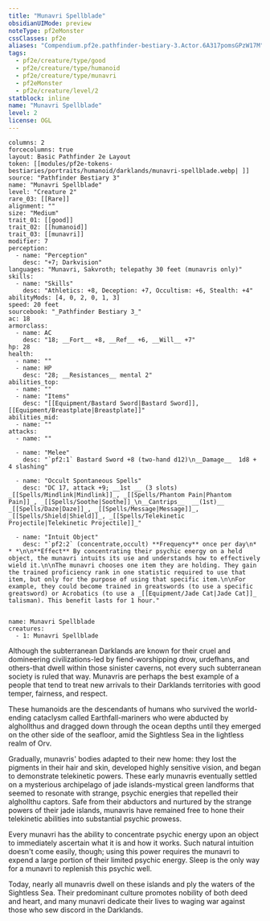 ```yaml
---
title: "Munavri Spellblade"
obsidianUIMode: preview
noteType: pf2eMonster
cssClasses: pf2e
aliases: "Compendium.pf2e.pathfinder-bestiary-3.Actor.6A317pomsGPzW17M" 
tags:
  - pf2e/creature/type/good
  - pf2e/creature/type/humanoid
  - pf2e/creature/type/munavri
  - pf2eMonster
  - pf2e/creature/level/2
statblock: inline
name: "Munavri Spellblade"
level: 2
license: OGL
---
```


```statblock
columns: 2
forcecolumns: true
layout: Basic Pathfinder 2e Layout
token: [[modules/pf2e-tokens-bestiaries/portraits/humanoid/darklands/munavri-spellblade.webp| ]]
source: "Pathfinder Bestiary 3"
name: "Munavri Spellblade"
level: "Creature 2"
rare_03: [[Rare]]
alignment: ""
size: "Medium"
trait_01: [[good]]
trait_02: [[humanoid]]
trait_03: [[munavri]]
modifier: 7
perception:
  - name: "Perception"
    desc: "+7; Darkvision"
languages: "Munavri, Sakvroth; telepathy 30 feet (munavris only)"
skills:
  - name: "Skills"
    desc: "Athletics: +8, Deception: +7, Occultism: +6, Stealth: +4"
abilityMods: [4, 0, 2, 0, 1, 3]
speed: 20 feet
sourcebook: "_Pathfinder Bestiary 3_"
ac: 18
armorclass:
  - name: AC
    desc: "18; __Fort__ +8, __Ref__ +6, __Will__ +7"
hp: 28
health:
  - name: ""
  - name: HP
    desc: "28; __Resistances__ mental 2"
abilities_top:
  - name: ""
  - name: "Items"
    desc: "[[Equipment/Bastard Sword|Bastard Sword]], [[Equipment/Breastplate|Breastplate]]"
abilities_mid:
  - name: ""
attacks:
  - name: ""

  - name: "Melee"
    desc: "`pf2:1` Bastard Sword +8 (two-hand d12)\n__Damage__  1d8 + 4 slashing"

  - name: "Occult Spontaneous Spells"
    desc: "DC 17, attack +9; __1st __ (3 slots) _[[Spells/Mindlink|Mindlink]]_, _[[Spells/Phantom Pain|Phantom Pain]]_, _[[Spells/Soothe|Soothe]]_\n__Cantrips__  __(1st)__ _[[Spells/Daze|Daze]]_, _[[Spells/Message|Message]]_, _[[Spells/Shield|Shield]]_, _[[Spells/Telekinetic Projectile|Telekinetic Projectile]]_"

  - name: "Intuit Object"
    desc: "`pf2:2` (concentrate,occult) **Frequency** once per day\n* * *\n\n**Effect** By concentrating their psychic energy on a held object, the munavri intuits its use and understands how to effectively wield it.\n\nThe munavri chooses one item they are holding. They gain the trained proficiency rank in one statistic required to use that item, but only for the purpose of using that specific item.\n\nFor example, they could become trained in greatswords (to use a specific greatsword) or Acrobatics (to use a _[[Equipment/Jade Cat|Jade Cat]]_ talisman). This benefit lasts for 1 hour."
 
```

```encounter-table
name: Munavri Spellblade
creatures:
  - 1: Munavri Spellblade
```



Although the subterranean Darklands are known for their cruel and domineering civilizations-led by fiend-worshipping drow, urdefhans, and others-that dwell within those sinister caverns, not every such subterranean society is ruled that way. Munavris are perhaps the best example of a people that tend to treat new arrivals to their Darklands territories with good temper, fairness, and respect.

These humanoids are the descendants of humans who survived the world-ending cataclysm called Earthfall-mariners who were abducted by alghollthus and dragged down through the ocean depths until they emerged on the other side of the seafloor, amid the Sightless Sea in the lightless realm of Orv.

Gradually, munavris' bodies adapted to their new home: they lost the pigments in their hair and skin, developed highly sensitive vision, and began to demonstrate telekinetic powers. These early munavris eventually settled on a mysterious archipelago of jade islands-mystical green landforms that seemed to resonate with strange, psychic energies that repelled their alghollthu captors. Safe from their abductors and nurtured by the strange powers of their jade islands, munavris have remained free to hone their telekinetic abilities into substantial psychic prowess.

Every munavri has the ability to concentrate psychic energy upon an object to immediately ascertain what it is and how it works. Such natural intuition doesn't come easily, though; using this power requires the munavri to expend a large portion of their limited psychic energy. Sleep is the only way for a munavri to replenish this psychic well.

Today, nearly all munavris dwell on these islands and ply the waters of the Sightless Sea. Their predominant culture promotes nobility of both deed and heart, and many munavri dedicate their lives to waging war against those who sew discord in the Darklands.
